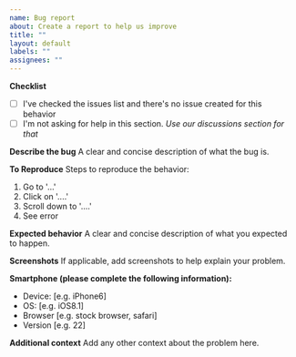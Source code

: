 ```yaml
---
name: Bug report
about: Create a report to help us improve
title: ""
layout: default
labels: ""
assignees: ""
---
```


**Checklist**

- [ ] I've checked the issues list and there's no issue created for this behavior
- [ ] I'm not asking for help in this section. _Use our discussions section for that_

**Describe the bug**
A clear and concise description of what the bug is.

**To Reproduce**
Steps to reproduce the behavior:

1. Go to '...'
2. Click on '....'
3. Scroll down to '....'
4. See error

**Expected behavior**
A clear and concise description of what you expected to happen.

**Screenshots**
If applicable, add screenshots to help explain your problem.

**Smartphone (please complete the following information):**

- Device: [e.g. iPhone6]
- OS: [e.g. iOS8.1]
- Browser [e.g. stock browser, safari]
- Version [e.g. 22]

**Additional context**
Add any other context about the problem here.
